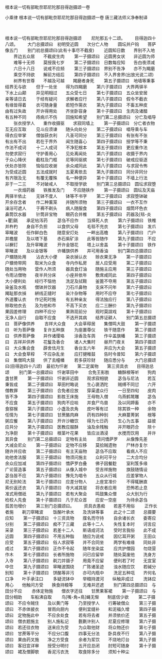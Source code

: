 根本说一切有部毗奈耶尼陀那目得迦摄颂一卷


小乘律
根本说一切有部毗奈耶尼陀那目得迦摄颂一卷
唐三藏法师义净奉制译


　　

根本说一切有部毗奈耶尼陀那目得迦摄颂
　　尼陀那五十二颂。
　　目得迦四十八颂。
　　大门总摄颂曰　初明受近圆　　次分亡人物
　　圆坛并户钩　　菩萨像五门
　　别门初总摄颂曰(此有十事尽不截皮)
　　近圆知日数　　界别不入地
　　界边五众居　　不截皮生肉
　　第一子摄颂曰　近圆男女状　　非近圆为师
　　难等十无师　　莫授我七岁
　　第二子摄颂曰　日数每应知　　告白夜须减
　　六日十八日　　说戒不应频
　　第三子摄颂曰　界别不告净　　亦不为羯磨
　　乘空不持欲　　解前方结后
　　第四子摄颂曰　不入界舍界(出放光说二颂)
　　树界有世尊　　不越及可越　　羯磨者身死
　　第五子摄颂曰　地墙等秉事　　结界无与欲
　　但于一处坐　　得为四羯磨
　　第六子摄颂曰　大界两驿半　　下水上山颠
　　异见明相过　　五众受七日
　　第七子摄颂曰　五众坐安居　　亲等请日去
　　于经有疑问　　求解者应行
　　第八子摄颂曰　假令不截衣　　有缘皆得着
　　衣可随身量　　若短作篅衣
　　第九子摄颂曰　不畜五种皮　　由有过失故
　　开许得用处　　齐坐卧容身
　　第十子摄颂曰　生肉及诸醋　　有五种不同
　　痔病爪不伤　　回施知希望
　　别门第二总摄颂曰　分亡及唱导
　　张衣授学人　　重作收摄驱　　求寂同墙上
　　第一子摄颂曰　分亡者衣物　　互无应互取
　　见斗应须谏　　随头向处分
　　第二子摄颂曰　唱导乘与车　　得衣应举掌
　　僧伽获衣利　　凡圣可同分
　　第三子摄颂曰　有张有不张　　有出有不出
　　若在于界外　　闻生随喜心
　　第四子摄颂曰　授学等不秉　　作法不成诃
　　十二人成诃　　不净犯根本
　　第五子摄颂曰　更应重作法　　勿使求寂行
　　守护善用心　　见处离闻处
　　第六子摄颂曰　收摄于界内　　于众心降伏
　　截柱及门框　　尼等同驱摈
　　第七子摄颂曰　破戒应驱逐　　伏处亦皆除
　　恼俗应收谢　　余众咸同此
　　第八子摄颂曰　与求寂令怖　　为受成近圆
　　五法成就时　　五夏离依去
　　第九子摄颂曰　同分非同分　　有齐限及无
　　有覆无覆殊　　名一种便异
　　第十子摄颂曰　不墙上行法　　非于一二三
　　不对破戒人　　不取授学欲
　　别门第三总摄颂曰　圆坛求寂堕
　　一衣烟药器　　铁推发及门　　不应随铁作
　　第一子摄颂曰　圆坛及天庙　　两驿半依止
　　无钵不度人　　钵等不书字
　　第二子摄颂曰　求寂堕钵破　　开余存念者
　　作二种薰笼　　并随所须物
　　第三子摄颂曰　一衣不互作　　澡浴可遮人
　　于褥不剃头　　病人随服食
　　第四子摄颂曰　烟筒坏色衣　　鼻筒饮水器
　　针筒非宝物　　眼药合并椎
　　第五子摄颂曰　药器及[毯-炎+瞿]毹　　承足枮泻药
　　苾刍不应作　　当择死人衣
　　第六子摄颂曰　铁椎并杵杓　　身自不负担
　　以食供父母　　毛毯不充衣
　　第七子摄颂曰　发爪窣睹波　　任作鲜白色
　　随意安灯处　　一畔出高檐
　　第八子摄颂曰　门户并檐屋　　及以塔下基
　　赤石紫矿涂　　此等皆随作
　　第九子摄颂曰　不应以橛钉　　及升窣睹波
　　开许金银花　　塔上以舍盖
　　第十子摄颂曰　铁作窣睹波　　及以金银等
　　许幡旗供养　　并可用香油
　　别门第四总摄颂曰　户镮随处用
　　沾衣大小便　　染衣揁认衣　　赊衣果无净
　　第一子摄颂曰　户镮倚带网　　取米为众食
　　寺内作私房　　居人应受用
　　第二子摄颂曰　随处当用物　　营作人所须
　　器具食灯油　　随施主应用
　　第三子摄颂曰　令雨沾僧物　　夜半共分床
　　小座并依年　　敷席咸同此
　　第四子摄颂曰　大小便利处　　经行不恼他
　　洗足及拭鞋　　釜篦不夺用
　　第五子摄颂曰　染釜及水瓶　　僧钵并饮器
　　刀石爪鼻物　　支床不问年
　　第六子摄颂曰　羯耻那衣揁　　絣线正缝时
　　染汁杂物等　　用时不应夺
　　第七子摄颂曰　外道覆认衣　　作记死时施
　　有五种亲友　　得法独应行
　　第八子摄颂曰　赊取他衣去　　及为他和市
　　不高下买衣　　应二三酬价
　　第九子摄颂曰　果园差修理　　四种不应分
　　果熟现前分　　观时莫諠戏
　　第十子摄颂曰　无净人自行　　自取不应食
　　不选开其病　　结界证耕人
　　别门第五总摄颂曰　菩萨像供养
　　吉祥大众食　　大会草稕居　　集僧鸣大鼓
　　第一子摄颂曰　听为菩萨像　　复许五种旗
　　为座置尊仪　　铁干随意作
　　第二子摄颂曰　供养菩萨像　　并作诸璎珞
　　涂香及车舆　　作伞盖旗幡
　　第三子摄颂曰　吉祥并供养　　花鬘及香合
　　诸人大集时　　昼开门夜关
　　第四子摄颂曰　大众集会食　　薜舍佉月生
　　香台五六年　　并应为大会
　　第五子摄颂曰　大会食草稕　　不应杂乱坐
　　应打揵稚鼓　　告时令普知
　　第六子摄颂曰　集僧鸣大鼓　　供了去幢幡
　　若多获珍财　　随应悉分与
　　大门总摄颂曰(目得迦四十八颂)　最初为忏谢
　　第二定属物　　第三资具衣　　目得迦总颂
　　别门第一总摄颂曰　忏谢草田中
　　合免王影胜　　糖酥根等听　　狗肉盏甘蔗
　　第一子摄颂曰　忏谢非近圆　　观求寂相貌
　　苾刍与尼法　　若互秉皆成
　　第二子摄颂曰　草田村略说　　生心褒洒陀
　　贼缚不同愆　　六开僧教罪
　　第三子摄颂曰　合免者应放　　穿渠遣众行
　　一日至四旬　　皮肉皆不净
　　第四子摄颂曰　影胜王床施　　王母物入僧
　　乌燕鹤鹫雕　　苾刍不应食
　　第五子摄颂曰　狗肉不应啖　　并食尸鸟兽
　　及以同蹄畜　　亦不食猕猴
　　第六子摄颂曰　小盏及衣角　　皮叶等有过
　　除其铁一种　　余物任情为
　　第七子摄颂曰　甘蔗酪肉麻　　药有四种别
　　大麻蔓菁粥　　根等粥应餐
　　第八子摄颂曰　开许沙糖饮　　得为七日药
　　生心为五事　　益彼应共分
　　第九子摄颂曰　医教应服酥　　油及余残触
　　并开眼药合　　除十为净厨
　　第十子摄颂曰　根茎叶花果　　皆应淡酒浸
　　水搅而饮用　　并许其异食
　　别门第二总摄颂曰　定物有主处
　　须问憍萨罗　　从像豫先差　　大减会尼众
　　第一子摄颂曰　定物不应移　　莫拾贼遗物
　　尸林亦复尔　　随许并应收
　　第二子摄颂曰　有主天庙物　　苾刍不应取
　　看病人不应　　劝他舍法服
　　第三子摄颂曰　物须问施主　　众利可平分
　　二大合均分　　余众应加减
　　第四子摄颂曰　憍萨罗白叠　　佛子因餐麨
　　室利笈多缘　　广论营造事
　　第五子摄颂曰　从像入城中　　受吉祥施物
　　旗鼓随情设　　苾刍皆不应
　　第六子摄颂曰　豫先为唱令　　五众从行城
　　应差掌物人　　尼无别轮法
　　第七子摄颂曰　应差分物人　　上座宜准价
　　不得辄酬直　　索价返还衣
　　第八子摄颂曰　寺大减其层　　将衣者应用
　　恐怖若止息　　准式用僧祇
　　第九子摄颂曰　若有大聚会　　鸣鼓集众僧
　　众大别为行　　检校人先食
　　第十子摄颂曰　凡于尼众首　　应安一空座
　　为待余苾刍　　孤苦勿增价
　　第三别门总摄颂曰。
　　资具衣愚痴　　若差不用俗
　　正作长者施　　剃刀窣睹波
　　饭酪叶承水　　及洗钵等事
　　此之十二颂　　总摄要应知
　　第一子摄颂曰　十三资具物　　牒名而守持
　　自余诸长衣　　委寄应分别
　　第二子摄颂曰　痴不了三藏　　此等十二人
　　失性复本时　　诃言应采录
　　第三子摄颂曰　若差十二人　　斯语成诃法
　　受时言我俗　　此不成近圆
　　第四子摄颂曰　不用五种脂　　随应为说戒
　　因亿耳开粥　　王田众应受
　　第五子摄颂曰　俗人求寂等　　并不合同坐
　　两学有难缘　　同处非成过
　　第六子摄颂曰　正作不令起　　随年坐染盆
　　应共护僧园　　勿烧营作木
　　第七子摄颂曰　长者所施物　　问已应留举
　　随处莫废他　　洗身方入寺
　　第八子摄颂曰　剃刀并镊子　　用竟不应留
　　便利若了时　　无宜室中住
　　第九子摄颂曰　窣睹波围绕　　广陈诸圣迹
　　浊水随应饮　　若碱分别知
　　第十子摄颂曰　饼酪等非污　　亦可内瓶中
　　洗足五种瓨　　齐何名口净　　叶手承注口
　　多疑流钵中　　举粮持渡河　　纵触非成过
　　洗钵应用心　　他触问方受　　换食持粮等
　　无难并还遮
　　别门第四总摄颂曰　与田分不应
　　赤体定物施　　僧衣字还往　　甘蔗果客裙
　　第一子摄颂曰　与田分相助　　车船沸自取
　　鸟[嘴-角+鳥]蝇无惭　　制底信少欲
　　第二子摄颂曰　不应令贼住　　及以黄门等
　　乃至授学人　　行筹破僧众
　　第三子摄颂曰　不赤体披衣　　冒雨向厨内
　　便利宜缝补　　和泥福久增
　　第四子摄颂曰　定物施此中　　不应余处食
　　若有将去者　　并须依价还
　　第五子摄颂曰　僧衣题施主　　别人施私记
　　氎氀许别人　　尼夏应修理
　　第六子摄颂曰　若还往衣物　　送来应为受
　　为众取他财　　将众物还价
　　第七子摄颂曰　甘蔗等平分　　不应分口腹
　　四事无分法　　卧具夜不行
　　第八子摄颂曰　果由药叉施　　净之方受食
　　余者为浆饮　　不烧地灯台
　　第九子摄颂曰　客旧宜详审　　授受分明付
　　五开应总闭　　肘短可随身
　　第十子摄颂曰　裙及僧脚欹　　香泥污衣洗
　　取食除多分　　须知十种尘


